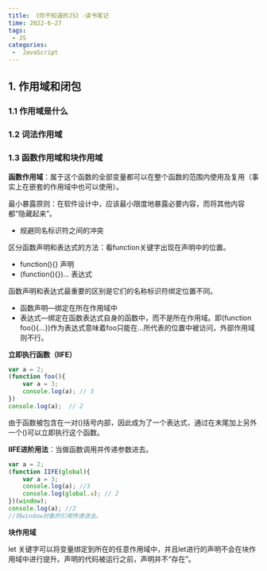 ```yaml
---
title: 《你不知道的JS》-读书笔记
time: 2022-6-27
tags:
 - JS
categories:
 -  JavaScript
---
```


## 1. 作用域和闭包

### 1.1 作用域是什么



### 1.2 词法作用域



### 1.3 函数作用域和块作用域

**函数作用域**：属于这个函数的全部变量都可以在整个函数的范围内使用及复用（事实上在嵌套的作用域中也可以使用）。

最小暴露原则：在软件设计中，应该最小限度地暴露必要内容，而将其他内容都“隐藏起来”。

* 规避同名标识符之间的冲突

区分函数声明和表达式的方法：看function关键字出现在声明中的位置。

* function(){}   声明
* (function(){})...  表达式

函数声明和表达式最重要的区别是它们的名称标识符绑定位置不同。

* 函数声明—绑定在所在作用域中
* 表达式—绑定在函数表达式自身的函数中，而不是所在作用域。即(function foo(){...})作为表达式意味着foo只能在...所代表的位置中被访问，外部作用域则不行。

**立即执行函数（IIFE）**

```js
var a = 2;
(function foo(){
    var a = 3;
    console.log(a); // 3
})
console.log(a);  // 2
```



由于函数被包含在一对()括号内部，因此成为了一个表达式，通过在末尾加上另外一个()可以立即执行这个函数。

**IIFE进阶用法**：当做函数调用并传递参数进去。

```js
var a = 2;
(function IIFE(global){
    var a = 3;
    console.log(a); //3
    console.log(global.a); // 2
})(window);
console.log(a); //2
//将window对象的引用传递进去。
```

**块作用域**

let 关键字可以将变量绑定到所在的任意作用域中，并且let进行的声明不会在块作用域中进行提升。声明的代码被运行之前，声明并不“存在”。